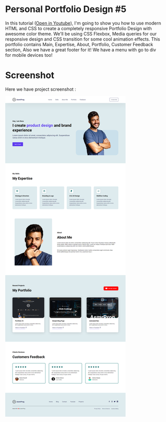 # Personal Portfolio Design #5
In this tutorial ([Open in Youtube](https://youtu.be/FcoroQJSJsI)), I'm going to show you how to use modern HTML and CSS to create a completely responsive Portfolio Design with awesome color theme. We'll be using CSS Flexbox, Media queries for our responsive design and CSS  transition for some cool animation effects. This portfolio contains Main, Expertise, About, Portfolio, Customer Feedback section, Also we have a great footer for it! We have a menu with go to div for mobile devices too!

# Screenshot
Here we have project screenshot :

![screenshot](screenshot.png)